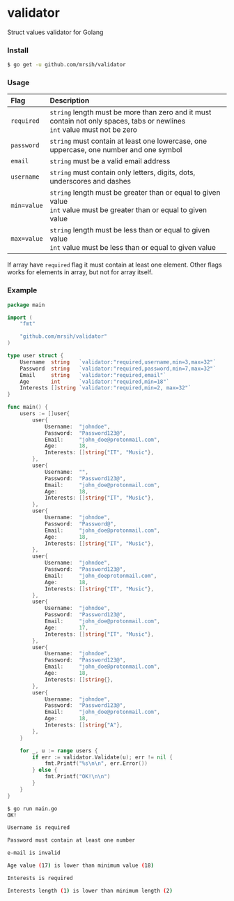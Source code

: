 # validator
Struct values validator for Golang

### Install
```sh
$ go get -u github.com/mrsih/validator
```

### Usage
| Flag        | Description                                                                                                                  |
| :---------- | :--------------------------------------------------------------------------------------------------------------------------- |
| `required`  | `string` length must be more than zero and it must contain not only spaces, tabs or newlines<br>`int` value must not be zero |
| `password`  | `string` must contain at least one lowercase, one uppercase, one number and one symbol                                       |
| `email`     | `string` must be a valid email address                                                                                       |
| `username`  | `string` must contain only letters, digits, dots, underscores and dashes                                                     |
| `min=value` | `string` length must be greater than or equal to given value<br>`int` value must be greater than or equal to given value     |
| `max=value` | `string` length must be less than or equal to given value<br>`int` value must be less than or equal to given value           |

If array have `required` flag it must contain at least one element. Other flags works for elements in array, but not for array itself.


### Example
```go
package main

import (
	"fmt"

	"github.com/mrsih/validator"
)

type user struct {
	Username  string   `validator:"required,username,min=3,max=32"`
	Password  string   `validator:"required,password,min=7,max=32"`
	Email     string   `validator:"required,email"`
	Age       int      `validator:"required,min=18"`
	Interests []string `validator:"required,min=2, max=32"`
}

func main() {
	users := []user{
		user{
			Username:  "johndoe",
			Password:  "Password123@",
			Email:     "john_doe@protonmail.com",
			Age:       18,
			Interests: []string{"IT", "Music"},
		},
		user{
			Username:  "",
			Password:  "Password123@",
			Email:     "john_doe@protonmail.com",
			Age:       18,
			Interests: []string{"IT", "Music"},
		},
		user{
			Username:  "johndoe",
			Password:  "Password@",
			Email:     "john_doe@protonmail.com",
			Age:       18,
			Interests: []string{"IT", "Music"},
		},
		user{
			Username:  "johndoe",
			Password:  "Password123@",
			Email:     "john_doeprotonmail.com",
			Age:       18,
			Interests: []string{"IT", "Music"},
		},
		user{
			Username:  "johndoe",
			Password:  "Password123@",
			Email:     "john_doe@protonmail.com",
			Age:       17,
			Interests: []string{"IT", "Music"},
		},
		user{
			Username:  "johndoe",
			Password:  "Password123@",
			Email:     "john_doe@protonmail.com",
			Age:       18,
			Interests: []string{},
		},
		user{
			Username:  "johndoe",
			Password:  "Password123@",
			Email:     "john_doe@protonmail.com",
			Age:       18,
			Interests: []string{"A"},
		},
	}

	for _, u := range users {
		if err := validator.Validate(u); err != nil {
			fmt.Printf("%s\n\n", err.Error())
		} else {
			fmt.Printf("OK!\n\n")
		}
	}
}

```

```sh
$ go run main.go
OK!

Username is required

Password must contain at least one number

e-mail is invalid

Age value (17) is lower than minimum value (18)

Interests is required

Interests length (1) is lower than minimum length (2)

```
